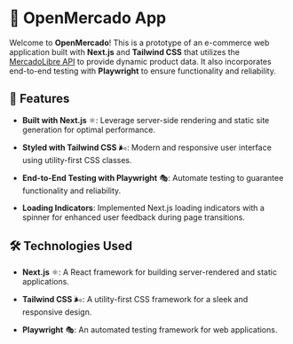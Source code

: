 # 🛒 OpenMercado App

Welcome to **OpenMercado**! This is a prototype of an e-commerce web application built with **Next.js** and **Tailwind CSS** that utilizes the [MercadoLibre API](https://api.mercadolibre.com) to provide dynamic product data. It also incorporates end-to-end testing with **Playwright** to ensure functionality and reliability.

## 🚀 Features

- **Built with Next.js** ⚛️: Leverage server-side rendering and static site generation for optimal performance.

- **Styled with Tailwind CSS** 🌬️: Modern and responsive user interface using utility-first CSS classes.

- **End-to-End Testing with Playwright** 🎭: Automate testing to guarantee functionality and reliability.

- **Loading Indicators**: Implemented Next.js loading indicators with a spinner for enhanced user feedback during page transitions.

## 🛠️ Technologies Used

- **Next.js** ⚛️: A React framework for building server-rendered and static applications.

- **Tailwind CSS** 🌬️: A utility-first CSS framework for a sleek and responsive design.

- **Playwright** 🎭: An automated testing framework for web applications.
